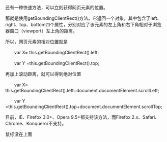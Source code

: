 还有一种快速方法，可以立刻获得网页元素的位置。

那就是使用getBoundingClientRect()方法。它返回一个对象，其中包含了left、right、top、bottom四个属性，分别对应了该元素的左上角和右下角相对于浏览器窗口（viewport）左上角的距离。

所以，网页元素的相对位置就是

　　var X= this.getBoundingClientRect().left;

　　var Y =this.getBoundingClientRect().top;

再加上滚动距离，就可以得到绝对位置

　　var X= this.getBoundingClientRect().left+document.documentElement.scrollLeft;

　　var Y =this.getBoundingClientRect().top+document.documentElement.scrollTop;

目前，IE、Firefox 3.0+、Opera 9.5+都支持该方法，而Firefox 2.x、Safari、Chrome、Konqueror不支持。

鼠标没在上面